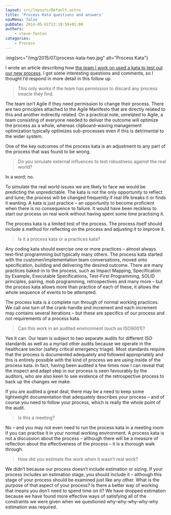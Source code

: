 ```yaml
---
layout: src/layouts/Default.astro
title: 'Process Kata questions and answers'
navMenu: false
pubDate: 2014-05-01T22:19:59+01:00
authors:
    - steve-fenton
categories:
    - Process
---
```


:img{src="/img/2015/07/process-kata-two.jpg" alt="Process Kata"}

I wrote an article describing how [the team I work on used a kata to test out our new process](/blog/2014/04/process-kata/). I got some interesting questions and comments, so I thought I’d respond in more detail in this follow up.

> This only works if the team has permission to discard any process treacle they find.

The team isn’t Agile if they need permission to change their process. There are two principles attached to the Agile Manifesto that are directly related to this and another indirectly related. On a practical note, unrelated to Agile, a team consisting of everyone needed to deliver the outcome will optimize the process as a whole, whereas clipboard-waving management optimization typically optimizes sub-processes even if this is detrimental to the wider system.

One of the key outcomes of the process kata is an adjustment to any part of the process that was found to be wrong.

> Do you simulate external influences to test robustness against the real world?

In a word; no.

To simulate the real world issues we are likely to face we would be predicting the unpredictable. The kata is not the only opportunity to reflect and tune; the process will be changed frequently if real life breaks it or finds it wanting. A kata is just practice – an opportunity to become proficient when there is no consequence to failure. It would have been reckless to start our process on real work without having spent some time practising it.

The process kata is a limited test of the process. The process itself should include a method for reflecting on the process and adjusting it to improve it.

> Is it a process kata or a practices kata?

Any coding kata should exercise one or more practices – almost always test-first programming but typically many others. The process kata started with the customer/implementation team conversations, moved onto specification, building and delivering the desired outcome. There are many practices baked-in to the process, such as Impact Mapping, Specification by Example, Executable Specifications, Test-First Programming, SOLID principles, pairing, mob programming, retrospectives and many more – but the process kata allows more than practice of each of these, it allows the whole sequence of events to be attempted.

The process kata is a complete run through of normal working practices. We call one turn of the crank-handle and increment and each increment may contains several iterations – but these are specifics of our process and not requirements of a process kata.

> Can this work in an audited environment (such as ISO9001)?

Yes it can. Our team is subject to two separate audits for different ISO standards as well as a myriad other audits because we operate in the healthcare sector (safety critical emergency triage). Most standards require that the process is documented adequately and followed appropriately and this is entirely possible with the kind of process we are using inside of the process kata. In fact, having been audited a few times now I can reveal that the inspect and adapt step in our process is seen favourably by the auditors, who are also keen to see evidence of the retrospective process to back up the changes we make.

If you are audited a great deal, there may be a need to keep some lightweight documentation that adequately describes your process – and of course you need to follow your process, which is really the whole point of the audit.

> Is this a meeting?

No – and you may not even need to run the process kata in a meeting room if you can practise it in your normal working environment. A process kata is not a discussion about the process – although there will be a measure of reflection about the effectiveness of the process – it is a thorough walk through.

> How did you estimate the work when it wasn’t real work?

We didn’t because our process doesn’t include estimation or sizing. If your process includes an estimation stage, you should include it – although this stage of your process should be examined just like any other. What is the purpose of that aspect of your process? Is there a better way of working that means you don’t need to spend time on it? We have dropped estimation because we have found more effective ways of satisfying all of the constraints we were given when we questioned why-why-why-why-why estimation was required.